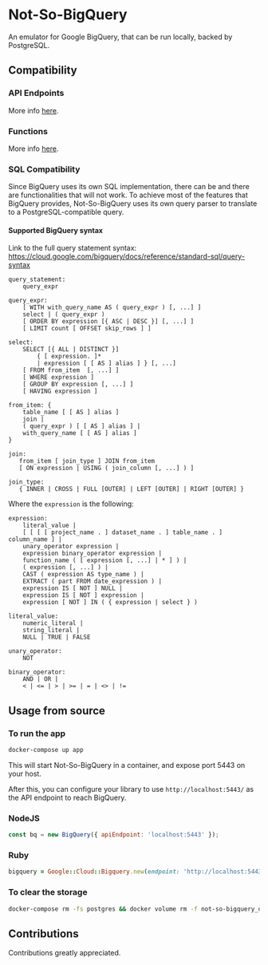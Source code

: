 # Not-So-BigQuery

An emulator for Google BigQuery, that can be run locally, backed by PostgreSQL.

## Compatibility

### API Endpoints

More info [here](docs/API_SUPPORT.md).

### Functions

More info [here](docs/FUNCTION_SUPPORT.md).

### SQL Compatibility

Since BigQuery uses its own SQL implementation, there can be and there are functionalities that will not work. To
achieve most of the features that BigQuery provides, Not-So-BigQuery uses its own query parser to translate to a
PostgreSQL-compatible query.

#### Supported BigQuery syntax

Link to the full query statement syntax: https://cloud.google.com/bigquery/docs/reference/standard-sql/query-syntax

```
query_statement:
    query_expr

query_expr:
    [ WITH with_query_name AS ( query_expr ) [, ...] ]
    select | ( query_expr )
    [ ORDER BY expression [{ ASC | DESC }] [, ...] ]
    [ LIMIT count [ OFFSET skip_rows ] ]

select:
    SELECT [{ ALL | DISTINCT }]
        { [ expression. ]*
        | expression [ [ AS ] alias ] } [, ...]
    [ FROM from_item  [, ...] ]
    [ WHERE expression ]
    [ GROUP BY expression [, ...] ]
    [ HAVING expression ]

from_item: {
    table_name [ [ AS ] alias ]
    join |
    ( query_expr ) [ [ AS ] alias ] |
    with_query_name [ [ AS ] alias ]
}

join:
   from_item [ join_type ] JOIN from_item
   [ ON expression | USING ( join_column [, ...] ) ]

join_type:
   { INNER | CROSS | FULL [OUTER] | LEFT [OUTER] | RIGHT [OUTER] }
```

Where the `expression` is the following:

```
expression:
    literal_value |
    [ [ [ [ project_name . ] dataset_name . ] table_name . ] column_name ] |
    unary_operator expression |
    expression binary_operator expression |
    function_name ( [ expression [, ...] | * ] ) |
    ( expression [, ...] ) |
    CAST ( expression AS type_name ) |
    EXTRACT ( part FROM date_expression ) |
    expression IS [ NOT ] NULL | 
    expression IS [ NOT ] expression |
    expression [ NOT ] IN ( { expression | select } )

literal_value:
    numeric_literal |
    string_literal |
    NULL | TRUE | FALSE

unary_operator:
    NOT

binary_operator:
    AND | OR |
    < | <= | > | >= | = | <> | != 
```

## Usage from source

### To run the app

```bash
docker-compose up app
```

This will start Not-So-BigQuery in a container, and expose port 5443 on your host.

After this, you can configure your library to use `http://localhost:5443/` as the API endpoint to reach BigQuery.

### NodeJS

```javascript
const bq = new BigQuery({ apiEndpoint: 'localhost:5443' });
```

### Ruby

```ruby
bigquery = Google::Cloud::Bigquery.new(endpoint: 'http://localhost:5443/')
```

### To clear the storage

```bash
docker-compose rm -fs postgres && docker volume rm -f not-so-bigquery_db-data
```

## Contributions

Contributions greatly appreciated.
